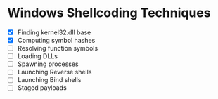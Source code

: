 # Windows Shellcoding Techniques

 - [x] Finding kernel32.dll base
 - [x] Computing symbol hashes
 - [ ] Resolving function symbols
 - [ ] Loading DLLs
 - [ ] Spawning processes
 - [ ] Launching Reverse shells
 - [ ] Launching Bind shells
 - [ ] Staged payloads
